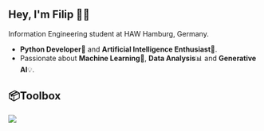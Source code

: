 ## Hey, I'm Filip 👋🏻

Information Engineering student at HAW Hamburg, Germany.

- **Python Developer**🐍 and **Artificial Intelligence Enthusiast**🤖.
- Passionate about **Machine Learning**🧠, **Data Analysis**📊 and **Generative AI**💡.

## 📦**Toolbox**

<p align="left">
  <a href="https://skillicons.dev">
    <img src="https://skillicons.dev/icons?i=python,java,c,github" />
  </a>
</p>
